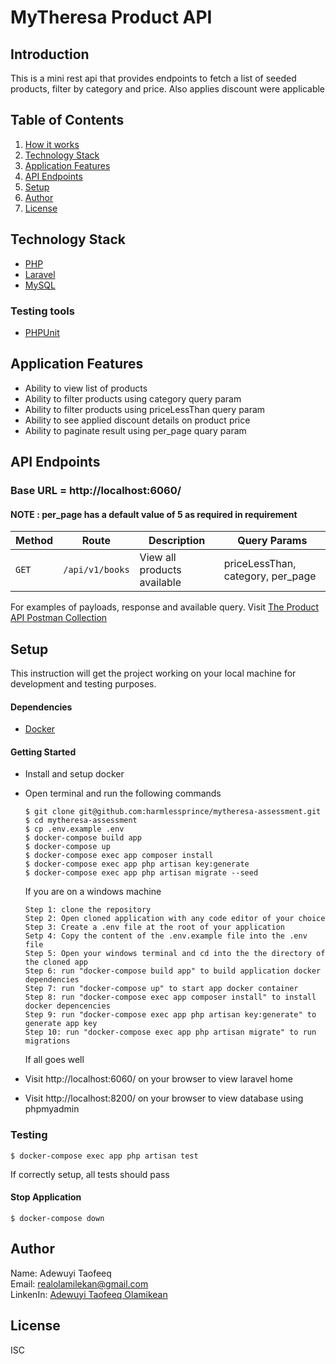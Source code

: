 # MyTheresa Product API

## Introduction

This is a mini rest api that provides endpoints to fetch a list of seeded products, filter by category and price. Also applies discount were applicable

## Table of Contents
1. <a href="#how-it-works">How it works</a>
2. <a href="#technology-stack">Technology Stack</a>
3. <a href="#application-features">Application Features</a>
4. <a href="#api-endpoints">API Endpoints</a>
5. <a href="#setup">Setup</a>
6. <a href="#author">Author</a>
7. <a href="#license">License</a>

## Technology Stack
  - [PHP](https://www.php.net)
  - [Laravel](https://laravel.com)
  - [MySQL](https://www.mysql.com)
  ### Testing tools
  - [PHPUnit](https://phpunit.de) 

## Application Features
* Ability to view list of products
* Ability to filter products using category query param
* Ability to filter products using priceLessThan query param
* Ability to see applied discount details on product price
* Ability to paginate result using per_page quary param

## API Endpoints
### Base URL = http://localhost:6060/

#### NOTE : per_page has a default value of 5 as required in requirement

Method | Route | Description | Query Params
--- | --- | ---|---
`GET` | `/api/v1/books` | View all products available |  priceLessThan, category, per_page |

For examples of payloads, response and available query. Visit [The Product API Postman Collection](https://documenter.getpostman.com/view/11352884/2s8YzRz3Cc)

## Setup
This instruction will get the project working on your local machine for development and testing purposes.

  #### Dependencies
  - [Docker](https://docs.docker.com/desktop/)
 
  #### Getting Started
  - Install and setup docker
  - Open terminal and run the following commands
    ```
    $ git clone git@github.com:harmlessprince/mytheresa-assessment.git
    $ cd mytheresa-assessment
    $ cp .env.example .env
    $ docker-compose build app
    $ docker-compose up
    $ docker-compose exec app composer install
    $ docker-compose exec app php artisan key:generate
    $ docker-compose exec app php artisan migrate --seed
    ```
    
    If you are on a windows machine
    ```
    Step 1: clone the repository
    Step 2: Open cloned application with any code editor of your choice
    Step 3: Create a .env file at the root of your application
    Setp 4: Copy the content of the .env.example file into the .env file
    Step 5: Open your windows terminal and cd into the the directory of the cloned app
    Step 6: run "docker-compose build app" to build application docker dependencies
    Step 7: run "docker-compose up" to start app docker container
    Step 8: run "docker-compose exec app composer install" to install docker depencencies
    Step 9: run "docker-compose exec app php artisan key:generate" to generate app key
    Step 10: run "docker-compose exec app php artisan migrate" to run migrations
    ```
    If all goes well 
  - Visit http://localhost:6060/ on your browser to view laravel home
  - Visit http://localhost:8200/ on your browser to view database using phpmyadmin
  

  ### Testing
  ```
  $ docker-compose exec app php artisan test
  ```
  If correctly setup, all tests should pass
  
  #### Stop Application
  
  ```$ docker-compose down```
  
## Author
 Name: Adewuyi Taofeeq <br>
 Email: realolamilekan@gmail.com <br>
 LinkenIn:  <a href="#license">Adewuyi Taofeeq Olamikean</a> <br>

## License
ISC
